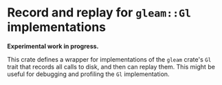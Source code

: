 # Record and replay for `gleam::Gl` implementations

**Experimental work in progress.**

This crate defines a wrapper for implementations of the `gleam` crate's `Gl`
trait that records all calls to disk, and then can replay them. This might be
useful for debugging and profiling the `Gl` implementation.
